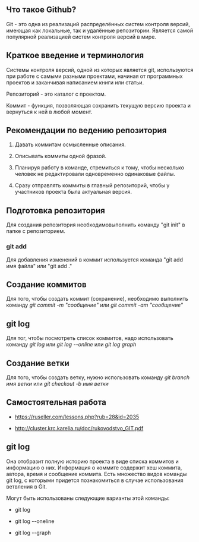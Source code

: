 ## Что такое Github? 

Git - это одна из реализаций распределённых систем контроля версий, имеющая как локальные, так и удалённые репозитории. Является самой популярной реализацией систем контроля версий в мире.

## Краткое введение и терминология

Системы контроля версий, одной из которых является git, используются при работе с
самыми разными проектами, начиная от программных проектов и заканчивая написанием
книги или статьи.

Репозиторий - это каталог с проектом.

Коммит - функция, позволяющая сохранить текущую версию проекта и вернуться к ней в любой момент.

## Рекомендации по ведению репозитория

1. Давать коммитам осмысленные описания.

2. Описывать коммиты одной фразой.

3. Планируя работу в команде, стремиться к тому, чтобы несколько человек не редактировали одновременно одинаковые файлы.

4. Сразу отправлять коммиты в главный репозиторий, чтобы у участников проекта была актуальная версия. 



## Подготовка репозитория

Для создания репозитория необходимовыполнить команду "git init" в папке с репозиторием.

### git add

Для добавления изменений в коммит используется команда "git add имя файла" или "git add ."

## Создание коммитов

Для того, чтобы создать коммит (сохранение), необходимо выполнить команду *git commit -m "сообщение"* или *git commit -am "сообщение"*


## git log

Для тог, чтобы посмотреть список коммитов, надо использовать команду *git log* или *git log --online* или *git log graph*


## Создание ветки

Для того, чтобы создать ветку, нужно использовать команду *git branch имя ветки* или *git checkout -b имя ветки*


## Самостоятельная работа

* <https://ruseller.com/lessons.php?rub=28&id=2035>

* <http://cluster.krc.karelia.ru/doc/rukovodstvo_GIT.pdf>


## git log

Она отобразит полную историю проекта в виде списка коммитов и информацию о них. Информация о коммите содержит хеш коммита, автора, время и сообщение коммита. Есть множество видов команды git log, с которыми придется познакомиться в случае использования ветвления в Git.

Могут быть использованы следующие варианты этой команды:

* git log

* git log --oneline

* git log --graph


